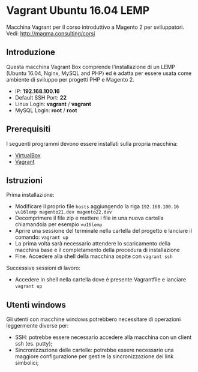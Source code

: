 # Vagrant Ubuntu 16.04 LEMP

Macchina Vagrant per il corso introduttivo a Magento 2 per sviluppatori. Vedi: http://magma.consulting/corsi

## Introduzione

Questa macchina Vagrant Box comprende l'installazione di un LEMP (Ubuntu 16.04, Nginx, MySQL and PHP)  ed è adatta per essere usata come ambiente di sviluppo per progetti PHP e Magento 2.

- IP: **192.168.100.16**
- Default SSH Port: **22**
- Linux Login: **vagrant** / **vagrant**
- MySQL Login: **root** / **root**

## Prerequisiti

I seguenti programmi devono essere installati sulla propria macchina:

+ [VirtualBox](https://www.virtualbox.org/)
+ [Vagrant](https://www.vagrantup.com/)

## Istruzioni

Prima installazione:
- Modificare il proprio file `hosts` aggiungendo la riga `192.168.100.16 vu16lemp magento21.dev magento22.dev`
- Decomprimere il file zip e mettere i file in una nuova cartella chiamandola per esempio `vu16lemp`
- Aprire una sessione del terminale nella cartella del progetto e lanciare il comando:  `vagrant up`
- La prima volta sarà necessario attendere lo scaricamento della macchina base e il completamento della procedura di installazione
- Fine. Accedere alla shell della macchina ospite con `vagrant ssh`

Successive sessioni di lavoro:
- Accedere in shell nella cartella dove è presente Vagrantfile e lanciare `vagrant up`

## Utenti windows

Gli utenti con macchine windows potrebbero necessitare di operazioni leggermente diverse per:

* SSH: potrebbe essere necessario accedere alla macchina con un client ssh (es. putty);
* Sincronizzazione delle cartelle: potrebbe essere necessario una maggiore configurazione per gestire la sincronizzazione dei link simbolici;
